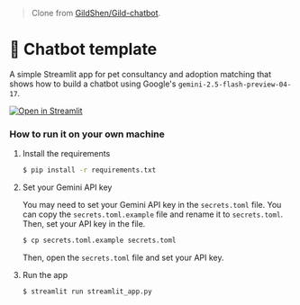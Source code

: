 > Clone from [GildShen/Gild-chatbot](https://github.com/GildShen/Gild-chatbot).

# 💬 Chatbot template

A simple Streamlit app for pet consultancy and adoption matching that shows how to build a chatbot using Google's `gemini-2.5-flash-preview-04-17`.

[![Open in Streamlit](https://static.streamlit.io/badges/streamlit_badge_black_white.svg)](https://iwtba4188-11320iss507300-assistant.streamlit.app/)

### How to run it on your own machine

1. Install the requirements

   ```sh
   $ pip install -r requirements.txt
   ```

2. Set your Gemini API key

   You may need to set your Gemini API key in the `secrets.toml` file. You can copy the `secrets.toml.example` file and rename it to `secrets.toml`. Then, set your API key in the file.

   ```sh
   $ cp secrets.toml.example secrets.toml
   ```

   Then, open the `secrets.toml` file and set your API key.

3. Run the app

   ```sh
   $ streamlit run streamlit_app.py
   ```
